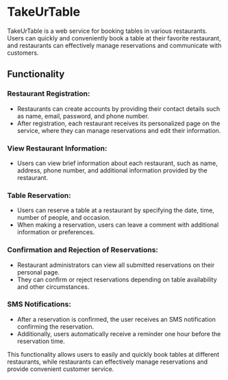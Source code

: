 # TakeUrTable

TakeUrTable is a web service for booking tables in various restaurants. Users can quickly and conveniently book a table at their favorite restaurant, and restaurants can effectively manage reservations and communicate with customers.

## Functionality

### Restaurant Registration:
- Restaurants can create accounts by providing their contact details such as name, email, password, and phone number.
- After registration, each restaurant receives its personalized page on the service, where they can manage reservations and edit their information.

### View Restaurant Information:
- Users can view brief information about each restaurant, such as name, address, phone number, and additional information provided by the restaurant.

### Table Reservation:
- Users can reserve a table at a restaurant by specifying the date, time, number of people, and occasion.
- When making a reservation, users can leave a comment with additional information or preferences.

### Confirmation and Rejection of Reservations:
- Restaurant administrators can view all submitted reservations on their personal page.
- They can confirm or reject reservations depending on table availability and other circumstances.

### SMS Notifications:
- After a reservation is confirmed, the user receives an SMS notification confirming the reservation.
- Additionally, users automatically receive a reminder one hour before the reservation time.

This functionality allows users to easily and quickly book tables at different restaurants, while restaurants can effectively manage reservations and provide convenient customer service.
